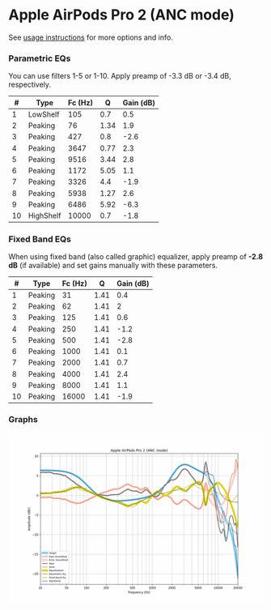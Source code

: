 # Apple AirPods Pro 2 (ANC mode)
See [usage instructions](https://github.com/jaakkopasanen/AutoEq#usage) for more options and info.

### Parametric EQs
You can use filters 1-5 or 1-10. Apply preamp of -3.3 dB or -3.4 dB, respectively.

|   # | Type      |   Fc (Hz) |    Q |   Gain (dB) |
|-----|-----------|-----------|------|-------------|
|   1 | LowShelf  |       105 | 0.7  |         0.5 |
|   2 | Peaking   |        76 | 1.34 |         1.9 |
|   3 | Peaking   |       427 | 0.8  |        -2.6 |
|   4 | Peaking   |      3647 | 0.77 |         2.3 |
|   5 | Peaking   |      9516 | 3.44 |         2.8 |
|   6 | Peaking   |      1172 | 5.05 |         1.1 |
|   7 | Peaking   |      3326 | 4.4  |        -1.9 |
|   8 | Peaking   |      5938 | 1.27 |         2.6 |
|   9 | Peaking   |      6486 | 5.92 |        -6.3 |
|  10 | HighShelf |     10000 | 0.7  |        -1.8 |

### Fixed Band EQs
When using fixed band (also called graphic) equalizer, apply preamp of **-2.8 dB** (if available) and set gains manually with these parameters.

|   # | Type    |   Fc (Hz) |    Q |   Gain (dB) |
|-----|---------|-----------|------|-------------|
|   1 | Peaking |        31 | 1.41 |         0.4 |
|   2 | Peaking |        62 | 1.41 |         2   |
|   3 | Peaking |       125 | 1.41 |         0.6 |
|   4 | Peaking |       250 | 1.41 |        -1.2 |
|   5 | Peaking |       500 | 1.41 |        -2.8 |
|   6 | Peaking |      1000 | 1.41 |         0.1 |
|   7 | Peaking |      2000 | 1.41 |         0.7 |
|   8 | Peaking |      4000 | 1.41 |         2.4 |
|   9 | Peaking |      8000 | 1.41 |         1.1 |
|  10 | Peaking |     16000 | 1.41 |        -1.9 |

### Graphs
![](./Apple%20AirPods%20Pro%202%20(ANC%20mode).png)
